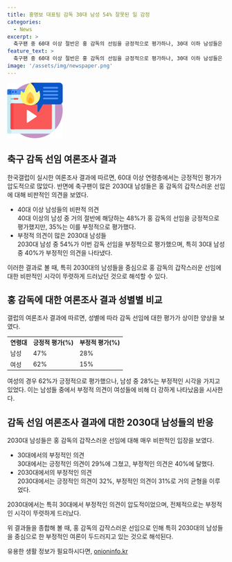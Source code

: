 ```yaml
---
title: 홍명보 대표팀 감독 30대 남성 54% 잘못된 일 감정
categories:
  - News
excerpt: >
  축구팬 중 60대 이상 절반은 홍 감독의 선임을 긍정적으로 평가하나, 30대 이하 남성들은 비판적인 의견을 보였다. 홍 감독이 대표팀 감독 직을 거절한 뒤 갑자기 울산에서 감독으로 발탁된 점에 대한 불만으로, 특히 2030대 남성들의 부정적 시각이 돋보였다. 갈량 조사에 따르면, 전체적으로 남성과 여성, 연령대에 따라 평가가 분명하게 갈렸으며, 홍 감독의 선임은 축구팬들의 의견을 분열시켰다.
feature_text: >
  축구팬 중 60대 이상 절반은 홍 감독의 선임을 긍정적으로 평가하나, 30대 이하 남성들은 비판적인 의견을 보였다. 홍 감독이 대표팀 감독 직을 거절한 뒤 갑자기 울산에서 감독으로 발탁된 점에 대한 불만으로, 특히 2030대 남성들의 부정적 시각이 돋보였다. 갈량 조사에 따르면, 전체적으로 남성과 여성, 연령대에 따라 평가가 분명하게 갈렸으며, 홍 감독의 선임은 축구팬들의 의견을 분열시켰다.
image: '/assets/img/newspaper.png'
---
```


<p><img src="/assets/img/news.png" alt="rentncar 속보" /></p>

<h2 data-ke-size="size26">축구 감독 선임 여론조사 결과</h2>

<p>한국갤럽이 실시한 여론조사 결과에 따르면, 60대 이상 연령층에서는 긍정적인 평가가 압도적으로 많았다. 반면에 축구팬이 많은 2030대 남성들은 홍 감독의 갑작스러운 선임에 대해 비판적인 의견을 보였다.</p>

<ul>
    <li>40대 이상 남성들의 비판적 의견</li>
    40대 이상의 남성 중 거의 절반에 해당하는 48%가 홍 감독의 선임을 긍정적으로 평가했지만, 35%는 이를 부정적으로 평가했다.
    <li>부정적 의견이 많은 2030대 남성들</li>
    2030대 남성 중 54%가 이번 감독 선임을 부정적으로 평가했으며, 특히 30대 남성 중 40%가 부정적인 의견을 나타냈다.
</ul>

<p data-ke-size="size16">이러한 결과로 볼 때, 특히 2030대의 남성들을 중심으로 홍 감독의 갑작스러운 선임에 대한 비판적인 시각이 뚜렷하게 드러났던 것으로 해석할 수 있다.</p>

<h2 data-ke-size="size26">홍 감독에 대한 여론조사 결과 성별별 비교</h2>

<p>갤럽의 여론조사 결과에 따르면, 성별에 따라 감독 선임에 대한 평가가 상이한 양상을 보였다.</p>

<table>
    <tr>
        <td><b>연령대</b></td>
        <td><b>긍정적 평가(%)</b></td>
        <td><b>부정적 평가(%)</b></td>
    </tr>
    <tr>
        <td>남성</td>
        <td>47%</td>
        <td>28%</td>
    </tr>
    <tr>
        <td>여성</td>
        <td>62%</td>
        <td>15%</td>
    </tr>
</table>

<p data-ke-size="size16">여성의 경우 62%가 긍정적으로 평가했으나, 남성 중 28%는 부정적인 시각을 가지고 있었다. 이는 남성들 중에서 부정적 의견이 여성들에 비해 더 강하게 나타났음을 시사한다.</p>

<h2 data-ke-size="size26">감독 선임 여론조사 결과에 대한 2030대 남성들의 반응</h2>

<p>2030대 남성들은 홍 감독의 갑작스러운 선임에 대해 매우 비판적인 입장을 보였다.</p>

<ul>
    <li>30대에서의 부정적인 의견</li>
    30대에서는 긍정적인 의견이 29%에 그쳤고, 부정적인 의견은 40%에 달했다.
    <li>2030대에서의 부정적인 의견</li>
    2030대에서는 긍정적인 의견이 32%, 부정적인 의견이 31%로 거의 균형을 이루었다.
</ul>

<p data-ke-size="size16">2030대에서는 특히 30대에서 부정적인 의견이 압도적이었으며, 전체적으로는 부정적인 시각이 뚜렷하게 드러났다.</p>

<p>위 결과들을 종합해 볼 때, 홍 감독의 갑작스러운 선임으로 인해 특히 2030대의 남성들을 중심으로 한 부정적인 여론이 두드러지고 있는 것으로 해석된다.</p>
유용한 생활 정보가 필요하시다면, <a href="https://onioninfo.kr" rel="dofollow">onioninfo.kr</a>


